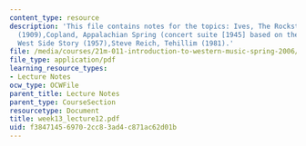 ```yaml
---
content_type: resource
description: 'This file contains notes for the topics: Ives, The Rockstrewn Hills
  (1909),Copland, Appalachian Spring (concert suite [1945] based on the ballet),Bernstein,
  West Side Story (1957),Steve Reich, Tehillim (1981).'
file: /media/courses/21m-011-introduction-to-western-music-spring-2006/f384714569702cc83ad4c871ac62d01b_week13_lecture12.pdf
file_type: application/pdf
learning_resource_types:
- Lecture Notes
ocw_type: OCWFile
parent_title: Lecture Notes
parent_type: CourseSection
resourcetype: Document
title: week13_lecture12.pdf
uid: f3847145-6970-2cc8-3ad4-c871ac62d01b
---
```

